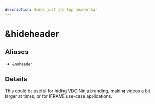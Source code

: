 ```yaml
---
description: Hides just the top header-bar
---
```


# \&hideheader

## Aliases

* `&noheader`

## Details

This could be useful for hiding VDO.Ninja branding, making videos a bit larger at times, or for IFRAME use-case applications.
